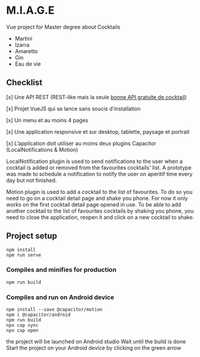 # M.I.A.G.E

Vue project for Master degree about Cocktails

* Martini
* Izarra
* Amaretto
* Gin
* Eau de vie

## Checklist

[x] Une API REST (REST-like mais la seule [bonne API gratuite de cocktail](https://www.thecocktaildb.com/))

[x] Projet VueJS qui se lance sans soucis d'installation

[x] Un menu et au moins 4 pages

[x] Une application responsive et sur desktop, tablette, paysage et portrait

[x] L’application doit utiliser au moins deux plugins Capacitor (LocalNotifications & Motion)

LocalNotification plugin is used to send notifications to the user when a cocktail is added or removed from the favourites cocktails' list. A prototype was made to schedule a notification to notify the user on aperitif time every day but not finished.

Motion plugin is used to add a cocktail to the list of favourites. To do so you need to go on a cocktail detail page and shake you phone. For now it only works on the first cocktail detail page opened in use. To be able to add another cocktail to the list of favourites cocktails by shaking you phone, you need to close the application, reopen it and click on a new cocktail to shake.

## Project setup
```
npm install
npm run serve
```

### Compiles and minifies for production
```
npm run build
```

### Compiles and run on Android device
```
npm install --save @capacitor/motion
npm i @capacitor/android
npm run build
npx cap sync
npx cap open
```
the project will be launched on Android studio
Wait until the build is done
Start the project on your Android device by clicking on the green arrow
